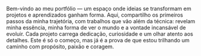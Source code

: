 Bem-vindo ao meu portfólio — um espaço onde ideias se transformam em projetos e aprendizados ganham forma.
Aqui, compartilho os primeiros passos da minha trajetória, com trabalhos que vão além da técnica: revelam minha essência, minha forma de ver o mundo e a vontade incansável de evoluir.
Cada projeto carrega dedicação, curiosidade e um olhar atento aos detalhes.
Este é só o começo, mas já é a prova de que estou trilhando um caminho com propósito, paixão e coragem.
